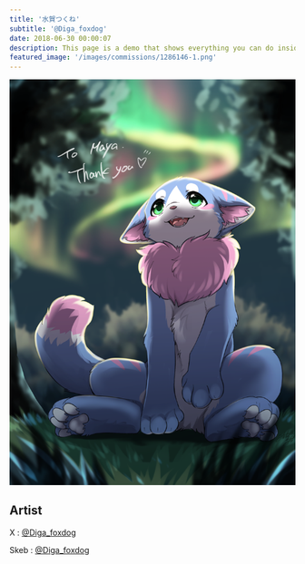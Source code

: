 ```yaml
---
title: '水賀つくね'
subtitle: '@Diga_foxdog'
date: 2018-06-30 00:00:07
description: This page is a demo that shows everything you can do inside portfolio and blog posts.
featured_image: '/images/commissions/1286146-1.png'
---
```


![](/images/commissions/1286146-1.png)

## Artist

X : [@Diga_foxdog](https://twitter.com/Diga_foxdog)

Skeb : [@Diga_foxdog](https://skeb.jp/@Diga_foxdog)
